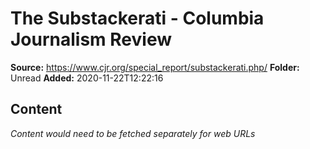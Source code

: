 # The Substackerati - Columbia Journalism Review

**Source:** https://www.cjr.org/special_report/substackerati.php/
**Folder:** Unread
**Added:** 2020-11-22T12:22:16




## Content
*Content would need to be fetched separately for web URLs*
